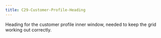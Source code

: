 ```yaml
---
title: C29-Customer-Profile-Heading
---
```


Heading for the customer profile inner window, needed to keep the grid working out correctly.
